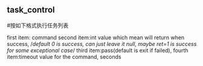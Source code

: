 ## task_control

#按如下格式执行任务列表

first item: command
second item:int value which mean will return when success, /*default 0 is success, can just leave it null, maybe ret=1 is success for some exceptional case*/
third item:pass(default is exit if failed),
fourth item:timeout value for the command, seconds

